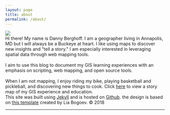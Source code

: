 ```yaml
---
layout: page
title: about
permalink: /about/
---
```


<img class="col one right" src="{{ site.baseurl }}/img/prof_pic.jpg">

<br/>
Hi there! My name is Danny Berghoff. I am a geographer living in Annapolis, MD but I will always be a Buckeye at heart. I like using maps to discover new insights and "tell a story." I am especially interested in leveraging spatial data through web mapping tools.
<br/><br/>
I aim to use this blog to document my GIS learning experiences with an emphasis on scripting, web mapping, and open source tools.
<br/><br/>
When I am not mapping, I enjoy riding my bike, playing basketball and pickleball, and discovering new things to cook. Click <a href="https://arcg.is/1yrz8a" target="_blank">here</a> to view a story map of my GIS experience and education.
<br>
This site was built using <a href="http://jekyllrb.com" target="_blank">Jekyll</a> and is hosted on <a href="https://github.com" target="_blank">Github</a>. the design is based on <a href="https://github.com/bogoli/-folio">this template</a> created by Lia Bogoev. &#169; 2018
<br/>
<hr/>
<br/>
<span class="contacticon center">
	<a href="mailto:{{site.email}}"><i class="fa fa-envelope-square"></i></a>
	<!--<a href="https://github.com" target="_blank"><i class="fa fa-github-square"></i></a>-->
	<a href="https://www.linkedin.com/in/{{site.linkedin_username}}" target="_blank"><i class="fa fa-linkedin-square"></i></a>
</span>
